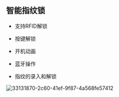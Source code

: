 ## 智能指纹锁

- 支持RFID解锁

- 按键解锁

- 开机动画

- 蓝牙操作

- 指纹的录入和解锁

![33131870-2c60-41ef-9f87-4a568fe57412](file:///C:/Users/1/OneDrive/%E5%9B%BE%E7%89%87/Typedown/33131870-2c60-41ef-9f87-4a568fe57412.png)
